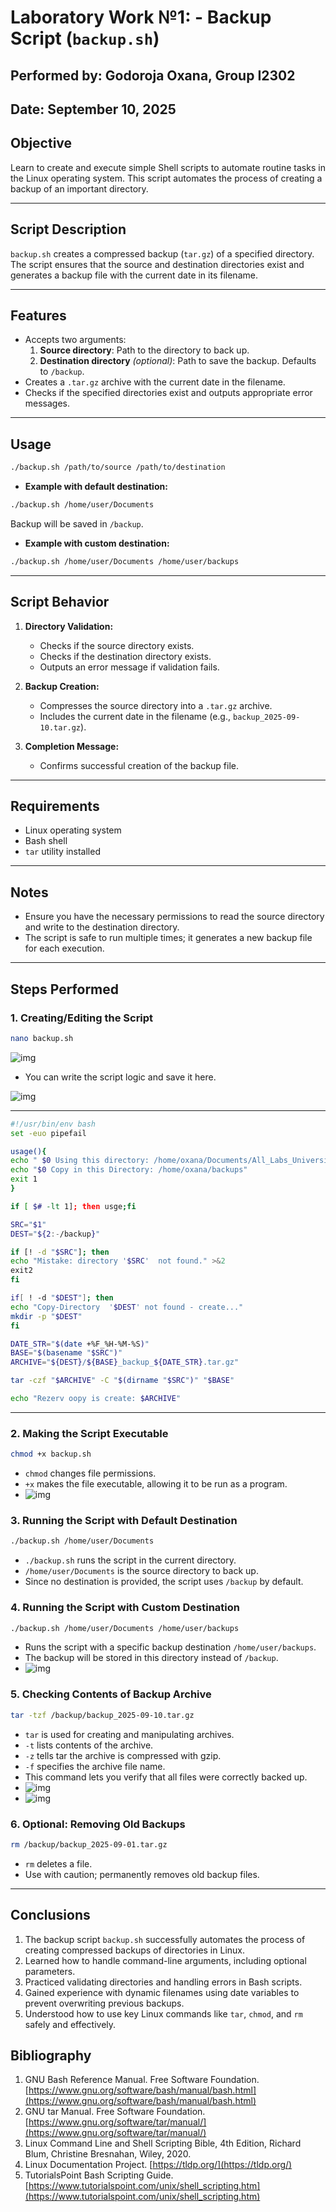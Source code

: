 # Laboratory Work №1: - Backup Script (`backup.sh`)
## Performed by: Godoroja Oxana, Group I2302
## Date: September 10, 2025

## Objective
Learn to create and execute simple Shell scripts to automate routine tasks in the Linux operating system. This script automates the process of creating a backup of an important directory.

---

## Script Description
`backup.sh` creates a compressed backup (`tar.gz`) of a specified directory. The script ensures that the source and destination directories exist and generates a backup file with the current date in its filename.

---

## Features
- Accepts two arguments:
  1. **Source directory**: Path to the directory to back up.
  2. **Destination directory** *(optional)*: Path to save the backup. Defaults to `/backup`.
- Creates a `.tar.gz` archive with the current date in the filename.
- Checks if the specified directories exist and outputs appropriate error messages.

---

## Usage
```bash
./backup.sh /path/to/source /path/to/destination
```

- **Example with default destination:**
```bash
./backup.sh /home/user/Documents
```
Backup will be saved in `/backup`.

- **Example with custom destination:**
```bash
./backup.sh /home/user/Documents /home/user/backups
```

---

## Script Behavior
1. **Directory Validation:**  
   - Checks if the source directory exists.  
   - Checks if the destination directory exists.  
   - Outputs an error message if validation fails.

2. **Backup Creation:**  
   - Compresses the source directory into a `.tar.gz` archive.  
   - Includes the current date in the filename (e.g., `backup_2025-09-10.tar.gz`).

3. **Completion Message:**  
   - Confirms successful creation of the backup file.

---

## Requirements
- Linux operating system
- Bash shell
- `tar` utility installed

---

## Notes
- Ensure you have the necessary permissions to read the source directory and write to the destination directory.
- The script is safe to run multiple times; it generates a new backup file for each execution.

---

## Steps Performed

### 1. Creating/Editing the Script
```bash
nano backup.sh
```
![img](/images/1.png)
- You can write the script logic and save it here.
  
![img](/images/2.png)

---

```bash
#!/usr/bin/env bash 
set -euo pipefail

usage(){
echo " $0 Using this directory: /home/oxana/Documents/All_Labs_University"
echo "$0 Copy in this Directory: /home/oxana/backups"
exit 1
}

if [ $# -lt 1]; then usge;fi

SRC="$1"
DEST="${2:-/backup}"

if [! -d "$SRC"]; then 
echo "Mistake: directory '$SRC'  not found." >&2
exit2
fi

if[ ! -d "$DEST"]; then
echo "Copy-Directory  '$DEST' not found - create..."
mkdir -p "$DEST"
fi 

DATE_STR="$(date +%F_%H-%M-%S)"
BASE="$(basename "$SRC")"
ARCHIVE="${DEST}/${BASE}_backup_${DATE_STR}.tar.gz"

tar -czf "$ARCHIVE" -C "$(dirname "$SRC")" "$BASE"

echo "Rezerv oopy is create: $ARCHIVE"
```
---

### 2. Making the Script Executable
```bash
chmod +x backup.sh
```
- `chmod` changes file permissions.
- `+x` makes the file executable, allowing it to be run as a program.
- ![img](/images/3.png)

### 3. Running the Script with Default Destination
```bash
./backup.sh /home/user/Documents
```
- `./backup.sh` runs the script in the current directory.
- `/home/user/Documents` is the source directory to back up.
- Since no destination is provided, the script uses `/backup` by default.

### 4. Running the Script with Custom Destination
```bash
./backup.sh /home/user/Documents /home/user/backups
```
- Runs the script with a specific backup destination `/home/user/backups`.
- The backup will be stored in this directory instead of `/backup`.
- ![img](\images\4.png)

### 5. Checking Contents of Backup Archive
```bash
tar -tzf /backup/backup_2025-09-10.tar.gz
```
- `tar` is used for creating and manipulating archives.
- `-t` lists contents of the archive.
- `-z` tells tar the archive is compressed with gzip.
- `-f` specifies the archive file name.
- This command lets you verify that all files were correctly backed up.
- ![img](/images/5.png)
- ![img](/images/6.png)

### 6. Optional: Removing Old Backups
```bash
rm /backup/backup_2025-09-01.tar.gz
```
- `rm` deletes a file.
- Use with caution; permanently removes old backup files.

---
## Conclusions

1. The backup script `backup.sh` successfully automates the process of creating compressed backups of directories in Linux.
2. Learned how to handle command-line arguments, including optional parameters.
3. Practiced validating directories and handling errors in Bash scripts.
4. Gained experience with dynamic filenames using date variables to prevent overwriting previous backups.
5. Understood how to use key Linux commands like `tar`, `chmod`, and `rm` safely and effectively.

## Bibliography

1. GNU Bash Reference Manual. Free Software Foundation. [https://www.gnu.org/software/bash/manual/bash.html](https://www.gnu.org/software/bash/manual/bash.html)
2. GNU tar Manual. Free Software Foundation. [https://www.gnu.org/software/tar/manual/](https://www.gnu.org/software/tar/manual/)
3. Linux Command Line and Shell Scripting Bible, 4th Edition, Richard Blum, Christine Bresnahan, Wiley, 2020.
4. Linux Documentation Project. [https://tldp.org/](https://tldp.org/)
5. TutorialsPoint Bash Scripting Guide. [https://www.tutorialspoint.com/unix/shell_scripting.htm](https://www.tutorialspoint.com/unix/shell_scripting.htm)
